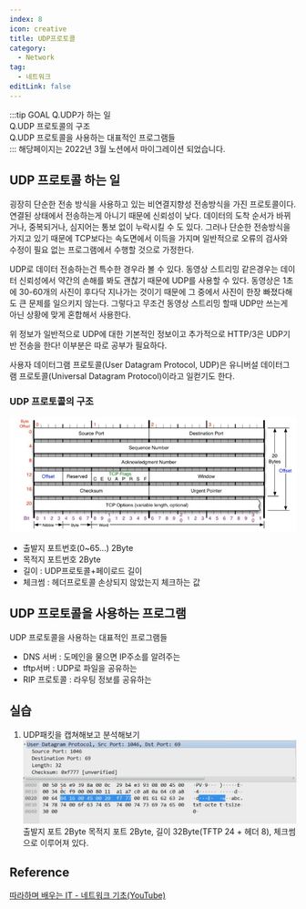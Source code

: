 ```yaml
---
index: 8
icon: creative
title: UDP프로토콜
category:
  - Network
tag: 
  - 네트워크
editLink: false
---
```


:::tip GOAL
Q.UDP가 하는 일  
Q.UDP 프로토콜의 구조   
Q.UDP 프로토콜을 사용하는 대표적인 프로그램들  
:::
해당페이지는 2022년 3월 노션에서 마이그레이션 되었습니다.  

## UDP 프로토콜 하는 일

굉장히 단순한 전송 방식을 사용하고 있는  비연결지향성 전송방식을 가진 프로토콜이다. 
연결된 상태에서 전송하는게 아니기 때문에 신뢰성이 낮다. 데이터의 도착 순서가 바뀌거나, 중복되거나, 심지어는 통보 없이 누락시킬 수 도 있다. 그러나 단순한 전송방식을 가지고 있기 때문에 TCP보다는 
속도면에서 이득을 가지며 일반적으로 오류의 검사와 수정이 필요 없는 프로그램에서 수행할
것으로 가정한다.

UDP로 데이터 전송하는건 특수한 경우라 볼 수 있다. 동영상 스트리밍 같은경우는 데이터 신뢰성에서 약간의 손해를 봐도 괜찮기 때문에 UDP를 사용할 수 있다. 동영상은 1초에 30-60개의 사진이 후다닥 지나가는 것이기 때문에 그 중에서 사진이 한장 빠졌다해도 큰 문제를 일으키지 않는다. 그렇다고 무조건 동영상 스트리밍 할때 UDP만 쓰는게 아닌 상황에 맞게 혼합해서 사용한다. 

위 정보가 일반적으로 UDP에 대한 기본적인 정보이고 추가적으로 HTTP/3은 UDP기반 전송을 한다! 이부분은  따로 공부가 필요하다.

사용자 데이터그램 프로토콜(User Datagram Protocol, UDP)은 유니버설
데이터그램 프로토콜(Universal Datagram Protocol)이라고 일컫기도
한다.


### UDP 프로토콜의 구조
![udp 구조](./img/8-udp.png)
* 출발지 포트번호(0~65...) 2Byte
* 목적지 포트번호 2Byte
* 길이 : UDP프로토콜+페이로드 길이
* 체크썸 : 헤더프로토콜 손상되지 않았는지 체크하는 값

## UDP 프로토콜을 사용하는 프로그램

UDP 프로토콜을 사용하는 대표적인 프로그램들

* DNS 서버 : 도메인을 물으면 IP주소를 알려주는
* tftp서버 : UDP로 파일을 공유하는
* RIP 프로토콜 : 라우팅 정보를 공유하는

## 실습
1. UDP패킷을 캡쳐해보고 분석해보기
![udp프로토콜-패킷캡처](./img/8-udp프로토콜-패킷캡처.png)
출발지 포트 2Byte  목적지 포트 2Byte, 길이 32Byte(TFTP 24 + 헤더 8), 체크썸으로 이루어져 있다.


## Reference
[따라하며 배우는 IT - 네트워크 기초(YouTube)](https://www.youtube.com/playlist?list=PL0d8NnikouEWcF1jJueLdjRIC4HsUlULi)
